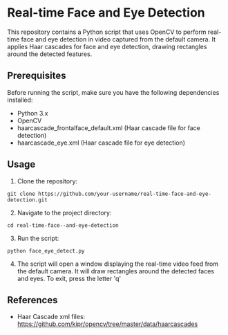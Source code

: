 # Real-time Face and Eye Detection

This repository contains a Python script that uses OpenCV to perform real-time face and eye detection in video captured from the default camera. It applies Haar cascades for face and eye detection, drawing rectangles around the detected features.

## Prerequisites

Before running the script, make sure you have the following dependencies installed:

- Python 3.x
- OpenCV
- haarcascade_frontalface_default.xml (Haar cascade file for face detection)
- haarcascade_eye.xml (Haar cascade file for eye detection)

## Usage

1. Clone the repository:

```
git clone https://github.com/your-username/real-time-face-and-eye-detection.git
```

2. Navigate to the project directory:

```
cd real-time-face--and-eye-detection
```

3. Run the script:

```
python face_eye_detect.py
```

4. The script will open a window displaying the real-time video feed from the default camera. It will draw rectangles around the detected faces and eyes.
   To exit, press the letter 'q'


## References

- Haar Cascade xml files: https://github.com/kipr/opencv/tree/master/data/haarcascades
